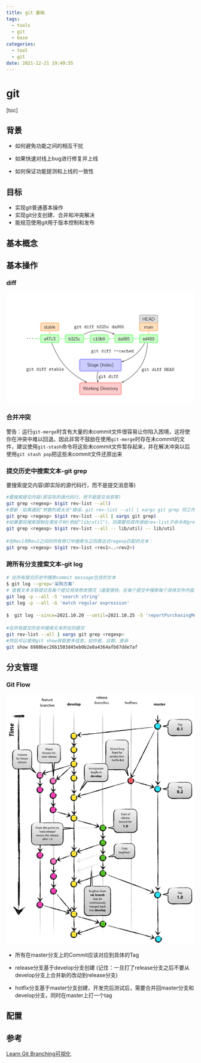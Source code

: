 ```yaml
---
title: git 基础
tags:
  - tools
  - git
  - base
categories:
  - tool
  - git
date: 2021-12-21 19:49:55
---
```


# git

[toc]

## 背景

- 如何避免功能之间的相互干扰

- 如果快速对线上bug进行修复并上线

- 如何保证功能提测和上线的一致性

## 目标

- 实现git普通基本操作
- 实现git分支创建、合并和冲突解决
- 能规范使用git用于版本控制和发布

## 基本概念

## 基本操作

### diff

![img](git-base/diff.svg)

### 合并冲突

警告：运行`git-merge`时含有大量的未commit文件很容易让你陷入困境，这将使你在冲突中难以回退。因此非常不鼓励在使用`git-merge`时存在未commit的文件，建议使用`git-stash`命令将这些未commit文件暂存起来，并在解决冲突以后使用`git stash pop`把这些未commit文件还原出来

### 提交历史中搜索文本-git grep

要搜索提交内容(即实际的源代码行，而不是提交消息等)

```bash
#要搜索提交内容(即实际的源代码行，而不是提交消息等)
git grep <regexp> $(git rev-list --all)
#更新：如果遇到"参数列表太长"错误，git rev-list --all | xargs git grep 将工作
git grep <regexp> $(git rev-list --all | xargs git grep)
#如果要将搜索限制在某些子树(例如"lib/util")，则需要将其传递给rev-list子命令和grep：
git grep <regexp> $(git rev-list --all -- lib/util) -- lib/util

#在Rev1和Rev2之间的所有修订中搜索与正则表达式regexp匹配的文本：
git grep <regexp> $(git rev-list <rev1>..<rev2>)
```

### 跨所有分支搜索文本-git log

```bash
# 在所有提交历史中搜索commit message包含的文本
$ git log --grep='采购方案'
# 查看文本关联提交及每个提交具体修改情况（速度很快，在每个提交中搜索每个具体文件内容）
git log -p --all -S 'search string'
git log -p --all -G 'match regular expression'

$  git log --since=2021.10.20 --until=2021.10.25 -S 'reportPurchasingMethod' -- sql/

#在所有提交历史中搜索文本所在的提交
git rev-list --all | xargs git grep <regexp>
#然后可以使用git show获取更多信息，如作者、日期、差异
git show 6988bec26b1503d45eb0b2e8a4364afb87dde7af
```



## 分支管理

### Git Flow

![img](git-base/git-model@2x-16342164982891.png)

- 所有在master分支上的Commit应该对应到具体的Tag

- release分支基于develop分支创建 (记住：一旦打了release分支之后不要从develop分支上合并新的改动到release分支)

- hotfix分支基于master分支创建，开发完后测试后，需要合并回master分支和develop分支，同时在master上打一个tag

  

## 配置



## 参考

[Learn Git Branching可视化](https://learngitbranching.js.org/?locale=zh_CN)

